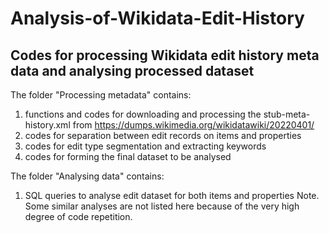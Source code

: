 # Analysis-of-Wikidata-Edit-History
## Codes for processing Wikidata edit history meta data and analysing processed dataset
The folder "Processing metadata" contains:
  1. functions and codes for downloading and processing the stub-meta-history.xml from https://dumps.wikimedia.org/wikidatawiki/20220401/
  2. codes for separation between edit records on items and properties
  3. codes for edit type segmentation and extracting keywords
  4. codes for forming the final dataset to be analysed


The folder "Analysing data" contains:
  1. SQL queries to analyse edit dataset for both items and properties
  Note. Some similar analyses are not listed here because of the very high degree of code repetition.

